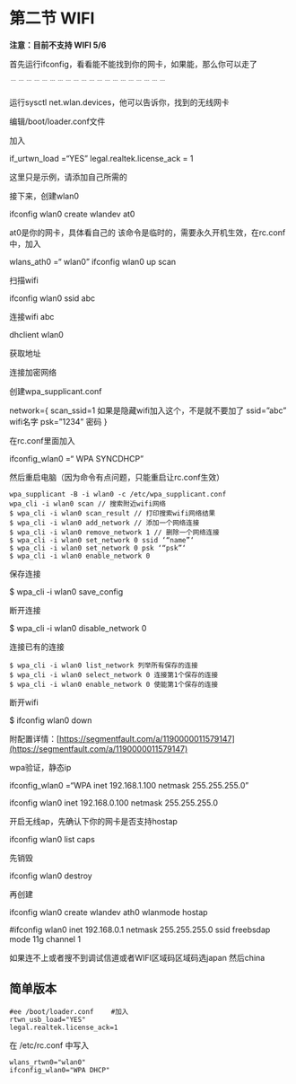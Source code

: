 # 第二节 WIFI

**注意：目前不支持 WIFI 5/6**

首先运行ifconfig，看看能不能找到你的网卡，如果能，那么你可以走了

﹉﹉﹉﹉﹉﹉﹉﹉﹉﹉﹉﹉﹉﹉﹉﹉﹉﹉﹉﹉

运行sysctl net.wlan.devices，他可以告诉你，找到的无线网卡

编辑/boot/loader.conf文件

加入

if\_urtwn\_load =“YES” legal.realtek.license\_ack = 1

这里只是示例，请添加自己所需的

接下来，创建wlan0

ifconfig wlan0 create wlandev at0

at0是你的网卡，具体看自己的 该命令是临时的，需要永久开机生效，在rc.conf中，加入

wlans\_ath0 =“ wlan0” ifconfig wlan0 up scan

扫描wifi

ifconfig wlan0 ssid abc

连接wifi abc

dhclient wlan0

获取地址

连接加密网络

创建wpa\_supplicant.conf

network={ scan\_ssid=1 如果是隐藏wifi加入这个，不是就不要加了 ssid=”abc” wifi名字 psk=”1234” 密码 }

在rc.conf里面加入

ifconfig\_wlan0 =“ WPA SYNCDHCP”

然后重启电脑（因为命令有点问题，只能重启让rc.conf生效）

```
wpa_supplicant -B -i wlan0 -c /etc/wpa_supplicant.conf
wpa_cli -i wlan0 scan // 搜索附近wifi网络
$ wpa_cli -i wlan0 scan_result // 打印搜索wifi网络结果
$ wpa_cli -i wlan0 add_network // 添加一个网络连接
$ wpa_cli -i wlan0 remove_network 1 // 删除一个网络连接
$ wpa_cli -i wlan0 set_network 0 ssid ‘“name”‘
$ wpa_cli -i wlan0 set_network 0 psk ‘“psk”‘
$ wpa_cli -i wlan0 enable_network 0
```

保存连接

$ wpa\_cli -i wlan0 save\_config

断开连接

$ wpa\_cli -i wlan0 disable\_network 0

连接已有的连接

```
$ wpa_cli -i wlan0 list_network 列举所有保存的连接
$ wpa_cli -i wlan0 select_network 0 连接第1个保存的连接
$ wpa_cli -i wlan0 enable_network 0 使能第1个保存的连接
```

断开wifi

$ ifconfig wlan0 down

附配置详情：[https://segmentfault.com/a/1190000011579147](https://segmentfault.com/a/1190000011579147)

wpa验证，静态ip

ifconfig\_wlan0 =“WPA inet 192.168.1.100 netmask 255.255.255.0”

ifconfig wlan0 inet 192.168.0.100 netmask 255.255.255.0

开启无线ap，先确认下你的网卡是否支持hostap

ifconfig wlan0 list caps

先销毁

ifconfig wlan0 destroy

再创建

ifconfig wlan0 create wlandev ath0 wlanmode hostap

\#ifconfig wlan0 inet 192.168.0.1 netmask 255.255.255.0 ssid freebsdap mode 11g channel 1

如果连不上或者搜不到调试信道或者WIFI区域码区域码选japan 然后china

## 简单版本

```
#ee /boot/loader.conf 　　#加入
rtwn_usb_load="YES"
legal.realtek.license_ack=1
```

在 /etc/rc.conf 中写入

```
wlans_rtwn0="wlan0"
ifconfig_wlan0="WPA DHCP"
```

